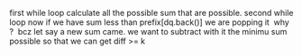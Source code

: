 first while loop
calculate all the possible sum that are possible.
​
second while loop
now if we have sum less than prefix[dq.back()] we are popping it
​
why ?
​
bcz let say  a new sum came.
we want to subtract with it the minimu sum possible so that we can get diff >= k
​